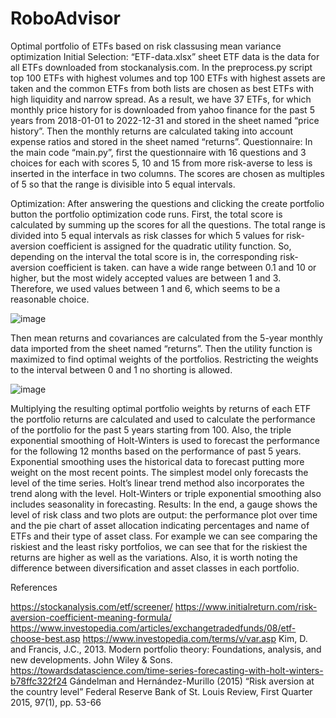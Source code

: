 # RoboAdvisor
Optimal portfolio of ETFs based on risk classusing mean variance optimization
Initial Selection:
“ETF-data.xlsx” sheet ETF data is the data for all ETFs downloaded from stockanalysis.com.
In the preprocess.py script top 100 ETFs with highest volumes and top 100 ETFs with highest assets are taken and the common ETFs from both lists are chosen as best ETFs with high liquidity and narrow spread. As a result, we have 37 ETFs, for which monthly price history for is downloaded from yahoo finance for the past 5 years from 2018-01-01 to 2022-12-31 and stored in the sheet named “price history”. Then the monthly returns are calculated taking into account expense ratios and stored in the sheet named “returns”.
Questionnaire:
In the main code “main.py”, first the questionnaire with 16 questions and 3 choices for each with scores 5, 10 and 15 from more risk-averse to less is inserted in the interface in two columns. The scores are chosen as multiples of 5 so that the range is divisible into 5 equal intervals.

Optimization:
After answering the questions and clicking the create portfolio button the portfolio optimization code runs. First, the total score is calculated by summing up the scores for all the questions. The total range is divided into 5 equal intervals as risk classes for which 5 values for risk-aversion coefficient   is assigned for the quadratic utility function. So, depending on the interval the total score is in, the corresponding risk-aversion coefficient is taken.   can have a wide range between 0.1 and 10 or higher, but the most widely accepted values are between 1 and 3. Therefore, we used values between 1 and 6, which seems to be a reasonable choice. 
	 
![image](https://github.com/ali-azary/RoboAdvisor/assets/69943289/9df3d273-f28f-47d7-aa04-f1278ad6ec8d)


Then mean returns and covariances are calculated from the 5-year monthly data imported from the sheet named “returns”. Then the utility function is maximized to find optimal weights of the portfolios. Restricting the weights to the interval between 0 and 1 no shorting is allowed. 
	 

![image](https://github.com/ali-azary/RoboAdvisor/assets/69943289/85a94574-d7c5-4267-acd5-a0a2eb3339dd)


Multiplying the resulting optimal portfolio weights by returns of each ETF the portfolio returns are calculated and used to calculate the performance of the portfolio for the past 5 years starting from 100. Also, the triple exponential smoothing of Holt-Winters is used to forecast the performance for the following 12 months based on the performance of past 5 years. Exponential smoothing uses the historical data to forecast putting more weight on the most recent points. The simplest model only forecasts the level of the time series. Holt’s linear trend method also incorporates the trend along with the level. Holt-Winters or triple exponential smoothing also includes seasonality in forecasting.
Results:
In the end, a gauge shows the level of risk class and two plots are output: the performance plot over time and the pie chart of asset allocation indicating percentages and name of ETFs and their type of asset class. For example we can see comparing the riskiest and the least risky portfolios, we can see that for the riskiest the returns are higher as well as the variations. Also, it is worth noting the difference between diversification and asset classes in each portfolio.
 
References

https://stockanalysis.com/etf/screener/
https://www.initialreturn.com/risk-aversion-coefficient-meaning-formula/
https://www.investopedia.com/articles/exchangetradedfunds/08/etf-choose-best.asp
https://www.investopedia.com/terms/v/var.asp
Kim, D. and Francis, J.C., 2013. Modern portfolio theory: Foundations, analysis, and new developments. John Wiley & Sons.
https://towardsdatascience.com/time-series-forecasting-with-holt-winters-b78ffc322f24
Gándelman and Hernández-Murillo (2015) “Risk aversion at the country level” Federal Reserve Bank of St. Louis Review, First Quarter 2015, 97(1), pp. 53-66
